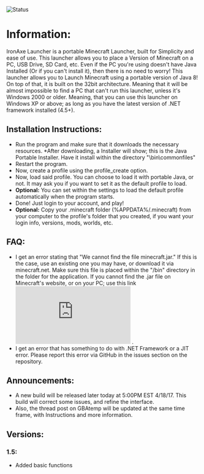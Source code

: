 ![Status](https://github.com/zoltx23/IronAxe/blob/master/Common/Resources/Images/IRONAXE_LOGO.png?raw=true) 

# Information: 
IronAxe Launcher is a portable Minecraft Launcher, built for Simplicity and ease of use.
This launcher allows you to place a Version of Minecraft on a PC, USB Drive, SD Card, etc.
Even if the PC you're using doesn't have Java Installed (Or if you can't install it), then there is no
need to worry! This launcher allows you to Launch Minecraft using a portable version of Java 8!
On top of that, it is built on the 32bit architecture. Meaning that it will be almost impossible to find a PC that can't run this launcher, unless it's Windows 2000 or older. Meaning, that you can use this launcher on Windows XP or above; as long as you have the latest version of .NET framework installed (4.5+).

## Installation Instructions:


* Run the program and make sure that it downloads the necessary resources.
*After downloading, a Installer will show; this is the Java Portable Installer. Have it install within the directory "\bin\commonfiles"
* Restart the program.
* Now, create a profile using the profile_create option.
* Now, load said profile. You can choose to load it with portable Java, or not. It may ask you if you want to set it as the default profile to load.
* **Optional:** You can set within the settings to load the default profile automatically when the program starts.
* Done! Just login to your account, and play!
* **Optional:** Copy your .minecraft folder (%APPDATA%/.minecraft) from your computer to the profile's folder that you created, if you want your login info, versions, mods, worlds, etc.

## FAQ:


* I get an error stating that "We cannot find the file minecraft.jar." If this is the case, use an existing one you may have, or download it via minecraft.net. Make sure this file is placed within the "/bin" directory in the folder for the application. If you cannot find the .jar file on Minecraft's website, or on your PC; use this link ![here](https://github.com/zoltx23/IronAxe/raw/master/Common/Resources/Java_Launcher/minecraft.jar?raw=true) .
* I get an error that has something to do with .NET Framework or a JIT error. Please report this error via GitHub in the issues section on the repository.

## Announcements: 

* A new build will be released later today at 5:00PM EST 4/18/17.
This build will correct some issues, and refine the interface. 
* Also, the thread post on GBAtemp will be updated at the same time frame, with Instructions and more information. 

## Versions: 

### 1.5: 
* Added basic functions
